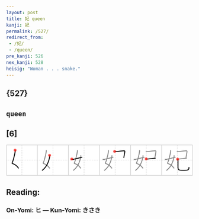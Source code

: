 ```yaml
---
layout: post
title: 妃 queen
kanji: 妃
permalink: /527/
redirect_from:
 - /妃/
 - /queen/
pre_kanji: 526
nex_kanji: 528
heisig: "Woman . . . snake."
---
```


## {527}

## `queen`

## [6]

<div class="stroke"><img src="../images/E5A683.png" /></div>

## Reading:

### On-Yomi: ヒ &mdash; Kun-Yomi: きさき
